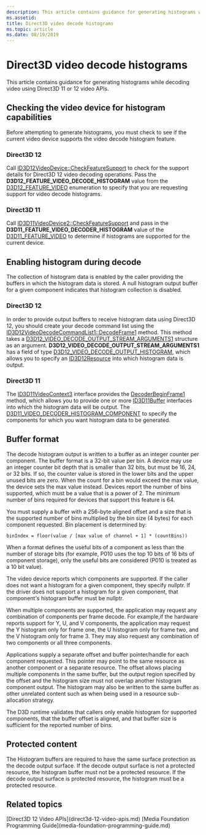 ```yaml
---
description: This article contains guidance for generating histograms while decoding video using Direct3D 11 or 12 video APIs.
ms.assetid: 
title: Direct3D video decode histograms
ms.topic: article
ms.date: 08/19/2019
---
```


# Direct3D video decode histograms

This article contains guidance for generating histograms while decoding video using Direct3D 11 or 12 video APIs.

## Checking the video device for histogram capabilities

Before attempting to generate histograms, you must check to see if the current video device supports the video decode histogram feature.

### Direct3D 12

Call [ID3D12VideoDevice::CheckFeatureSupport](/windows/desktop/api/d3d12video/nf-d3d12video-id3d12videodevice-checkfeaturesupport) to check for the support details for Direct3D 12 video decoding operations. Pass the **D3D12_FEATURE_VIDEO_DECODE_HISTOGRAM** value from the [D3D12_FEATURE_VIDEO](/windows/desktop/api/d3d12video/ne-d3d12video-d3d12_feature_video) enumeration to specify that you are requesting support for video decode histograms.

### Direct3D 11

Call [ID3D11VideoDevice2::CheckFeatureSupport](/windows/win32/api/d3d11_4/nf-d3d11_4-id3d11videodevice2-checkfeaturesupport) and pass in the **D3D11_FEATURE_VIDEO_DECODER_HISTOGRAM** value of the [D3D11_FEATURE_VIDEO](/windows/win32/api/d3d11_4/ne-d3d11_4-d3d11_feature_video) to determine if histograms are supported for the current device.

## Enabling histogram during decode

The collection of histogram data is enabled by the caller providing the buffers in which the histogram data is stored.  A null histogram output buffer for a given component indicates that histogram collection is disabled.

### Direct3D 12

In order to provide output buffers to receive histogram data using Direct3D 12, you should create your decode command list using the [ID3D12VideoDecodeCommandList1::DecodeFrame1](/windows/win32/api/d3d12video/nf-d3d12video-id3d12videodecodecommandlist1-decodeframe1) method. This method takes a [D3D12_VIDEO_DECODE_OUTPUT_STREAM_ARGUMENTS1](/windows/win32/api/d3d12video/ns-d3d12video-d3d12_video_decode_output_stream_arguments1) structure as an argument. **D3D12_VIDEO_DECODE_OUTPUT_STREAM_ARGUMENTS1** has a field of type [D3D12_VIDEO_DECODE_OUTPUT_HISTOGRAM](/windows/win32/api/d3d12video/ns-d3d12video-d3d12_video_decode_output_histogram), which allows you to specify an [ID3D12Resource](/windows/win32/api/d3d12/nn-d3d12-id3d12resource) into which histogram data is output.

### Direct3D 11

The [ID3D11VideoContext3](/windows/win32/api/d3d11_4/nn-d3d11_4-id3d11videocontext3) interface provides the [DecoderBeginFrame1](/windows/win32/api/d3d11_4/nf-d3d11_4-id3d11videocontext3-decoderbeginframe1) method, which allows you to provide one or more [ID3D11Buffer](/windows/win32/api/d3d11/nn-d3d11-id3d11buffer) interfaces into which the histogram data will be output. The [D3D11_VIDEO_DECODER_HISTOGRAM_COMPONENT](/windows/win32/api/d3d11_4/ne-d3d11_4-d3d11_video_decoder_histogram_component) to specify the components for which you want histogram data to be generated.


## Buffer format

The decode histogram output is written to a buffer as an integer counter per component.  The buffer format is a 32-bit value per bin.  A device may use an integer counter bit depth that is smaller than 32 bits, but must be 16, 24, or 32 bits.  If so, the counter value is stored in the lower bits and the upper unused bits are zero.  When the count for a bin would exceed the max value, the device sets the max value instead. Devices report the number of bins supported, which must be a value that is a power of 2.  The minimum number of bins required for devices that support this feature is 64. 

You must supply a buffer with a 256-byte aligned offset and a size that is the supported number of bins multiplied by the bin size (4 bytes) for each component requested.  Bin placement is determined by:

`binIndex = floor(value / [max value of channel + 1] * (countBins))`


When a format defines the useful bits of a component as less than the number of storage bits (for example, P010 uses the top 10 bits of 16 bits of component storage), only the useful bits are considered (P010 is treated as a 10 bit value). 

The video device reports which components are supported.  If the caller does not want a histogram for a given component, they specify nullptr.  If the driver does not support a histogram for a given component, that component's histogram buffer must be nullptr.

When multiple components are supported, the application may request any combination of components per frame decode.  For example,if the hardware reports support for Y, U, and V components, the application may request the Y histogram only for frame one, the U histogram only for frame two, and the V histogram only for frame 3.  They may also request any combination of two components or all three components.

Applications supply a separate offset and buffer pointer/handle for each component requested.  This pointer may point to the same resource as another component or a separate resource.  The offset allows placing multiple components in the same buffer, but the output region specified by the offset and the histogram size must not overlap another histogram component output.  The histogram may also be written to the same buffer as other unrelated content such as when being used in a resource sub-allocation strategy.


The D3D runtime validates that callers only enable histogram for supported components, that the buffer offset is aligned, and that buffer size is sufficient for the reported number of bins.


## Protected content

The Histogram buffers are required to have the same surface protection as the decode output surface. If the decode output surface is not a protected resource, the histogram buffer must not be a protected resource. If the decode output surface is protected resource, the histogram must be a protected resource.








## Related topics

<dl> <dt>
[Direct3D 12 Video APIs](direct3d-12-video-apis.md)
[Media Foundation Programming Guide](media-foundation-programming-guide.md)
</dt> </dl>

 

 




